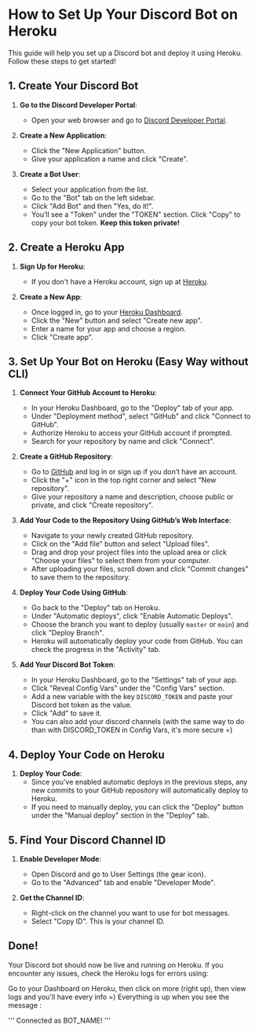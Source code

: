 # How to Set Up Your Discord Bot on Heroku

This guide will help you set up a Discord bot and deploy it using Heroku. Follow these steps to get started!

## 1. Create Your Discord Bot

1. **Go to the Discord Developer Portal**:
   - Open your web browser and go to [Discord Developer Portal](https://discord.com/developers/applications).

2. **Create a New Application**:
   - Click the "New Application" button.
   - Give your application a name and click "Create".

3. **Create a Bot User**:
   - Select your application from the list.
   - Go to the "Bot" tab on the left sidebar.
   - Click "Add Bot" and then "Yes, do it!".
   - You’ll see a "Token" under the "TOKEN" section. Click "Copy" to copy your bot token. **Keep this token private!**

## 2. Create a Heroku App

1. **Sign Up for Heroku**:
   - If you don't have a Heroku account, sign up at [Heroku](https://signup.heroku.com/).

2. **Create a New App**:
   - Once logged in, go to your [Heroku Dashboard](https://dashboard.heroku.com/).
   - Click the "New" button and select "Create new app".
   - Enter a name for your app and choose a region.
   - Click "Create app".

## 3. Set Up Your Bot on Heroku (Easy Way without CLI)

1. **Connect Your GitHub Account to Heroku**:
   - In your Heroku Dashboard, go to the "Deploy" tab of your app.
   - Under "Deployment method", select "GitHub" and click "Connect to GitHub".
   - Authorize Heroku to access your GitHub account if prompted.
   - Search for your repository by name and click "Connect".

2. **Create a GitHub Repository**:
   - Go to [GitHub](https://github.com/) and log in or sign up if you don’t have an account.
   - Click the "+" icon in the top right corner and select "New repository".
   - Give your repository a name and description, choose public or private, and click "Create repository".

3. **Add Your Code to the Repository Using GitHub’s Web Interface**:
   - Navigate to your newly created GitHub repository.
   - Click on the "Add file" button and select "Upload files".
   - Drag and drop your project files into the upload area or click "Choose your files" to select them from your computer.
   - After uploading your files, scroll down and click "Commit changes" to save them to the repository.

4. **Deploy Your Code Using GitHub**:
   - Go back to the "Deploy" tab on Heroku.
   - Under "Automatic deploys", click "Enable Automatic Deploys".
   - Choose the branch you want to deploy (usually `master` or `main`) and click "Deploy Branch".
   - Heroku will automatically deploy your code from GitHub. You can check the progress in the "Activity" tab.

5. **Add Your Discord Bot Token**:
   - In your Heroku Dashboard, go to the "Settings" tab of your app.
   - Click "Reveal Config Vars" under the "Config Vars" section.
   - Add a new variable with the key `DISCORD_TOKEN` and paste your Discord bot token as the value.
   - Click "Add" to save it.
   - You can also add your discord channels (with the same way to do than with DISCORD_TOKEN in Config Vars, it's more secure =) 

## 4. Deploy Your Code on Heroku

1. **Deploy Your Code**:
   - Since you've enabled automatic deploys in the previous steps, any new commits to your GitHub repository will automatically deploy to Heroku.
   - If you need to manually deploy, you can click the "Deploy" button under the "Manual deploy" section in the "Deploy" tab.

## 5. Find Your Discord Channel ID

1. **Enable Developer Mode**:
   - Open Discord and go to User Settings (the gear icon).
   - Go to the "Advanced" tab and enable "Developer Mode".

2. **Get the Channel ID**:
   - Right-click on the channel you want to use for bot messages.
   - Select "Copy ID". This is your channel ID.

## Done!

Your Discord bot should now be live and running on Heroku. If you encounter any issues, check the Heroku logs for errors using:

Go to your Dashboard on Heroku, then click on more (right up), then view logs and you'll have every info =) 
Everything is up when you see the message : 

''' 
Connected as BOT_NAME!
'''
